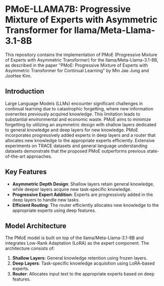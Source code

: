 # PMoE-LLAMA7B: Progressive Mixture of Experts with Asymmetric Transformer for llama/Meta-Llama-3.1-8B

This repository contains the implementation of PMoE (Progressive Mixture of Experts with Asymmetric Transformer) for the llama/Meta-Llama-3.1-8B, as described in the paper "PMoE: Progressive Mixture of Experts with Asymmetric Transformer for Continual Learning" by Min Jae Jung and JooHee Kim.

## Introduction

Large Language Models (LLMs) encounter significant challenges in continual learning due to catastrophic forgetting, where new information overwrites previously acquired knowledge. This limitation leads to substantial environmental and economic waste. PMoE aims to minimize forgetting by utilizing an asymmetric design with shallow layers dedicated to general knowledge and deep layers for new knowledge. PMoE incorporates progressively added experts in deep layers and a router that allocates new knowledge to the appropriate experts efficiently. Extensive experiments on TRACE datasets and general language understanding datasets demonstrate that the proposed PMoE outperforms previous state-of-the-art approaches.

## Key Features

- **Asymmetric Depth Design**: Shallow layers retain general knowledge, while deeper layers acquire new task-specific knowledge.
- **Progressive Expert Addition**: Experts are progressively added in the deep layers to handle new tasks.
- **Efficient Routing**: The router efficiently allocates new knowledge to the appropriate experts using deep features.

## Model Architecture

The PMoE model is built on top of the llama/Meta-Llama-3.1-8B and integrates Low-Rank Adaptation (LoRA) as the expert component. The architecture consists of:

1. **Shallow Layers**: General knowledge retention using frozen layers.
2. **Deep Layers**: Task-specific knowledge acquisition using LoRA-based experts.
3. **Router**: Allocates input text to the appropriate experts based on deep features.
